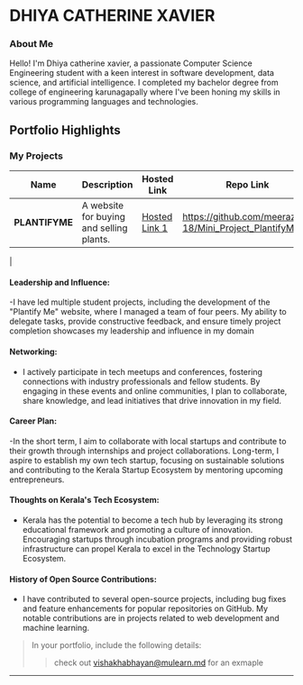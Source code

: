 # DHIYA CATHERINE XAVIER

### About Me
Hello! I'm Dhiya catherine xavier, a passionate Computer Science Engineering student with a keen interest in software development, data science, and artificial intelligence.  I completed my bachelor degree from college of engineering karunagapally where I've been honing my skills in various programming languages and technologies.



## Portfolio Highlights

### My Projects

| Name                | Description                                                               | Hosted Link                              | Repo Link                                                      |
|---------------------|---------------------------------------------------------------------------|------------------------------------------|----------------------------------------------------------------|
| **PLANTIFYME**  | A website for buying and selling plants.                                           | [Hosted Link 1](https://example.com)    |   https://github.com/meeraz-18/Mini_Project_PlantifyMe.git          |
| 
#### Leadership and Influence:

-I have led multiple student projects, including the development of the "Plantify Me" website, where I managed a team of four peers. My ability to delegate tasks, provide constructive feedback, and ensure timely project completion showcases my leadership and influence in my domain

#### Networking:

- I actively participate in tech meetups and conferences, fostering connections with industry professionals and fellow students. By engaging in these events and online communities, I plan to collaborate, share knowledge, and lead initiatives that drive innovation in my field.

#### Career Plan:

-In the short term, I aim to collaborate with local startups and contribute to their growth through internships and project collaborations. Long-term, I aspire to establish my own tech startup, focusing on sustainable solutions and contributing to the Kerala Startup Ecosystem by mentoring upcoming entrepreneurs.
#### Thoughts on Kerala's Tech Ecosystem:

- Kerala has the potential to become a tech hub by leveraging its strong educational framework and promoting a culture of innovation. Encouraging startups through incubation programs and providing robust infrastructure can propel Kerala to excel in the Technology Startup Ecosystem.
#### History of Open Source Contributions:

- I have contributed to several open-source projects, including bug fixes and feature enhancements for popular repositories on GitHub. My notable contributions are in projects related to web development and machine learning.





> In your portfolio, include the following details:
>> check out [vishakhabhayan@mulearn.md](./profiles/vishakhabhayan@mulearn.md) for an exmaple

---
